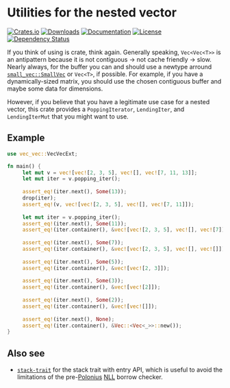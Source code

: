 # Utilities for the nested vector

[![Crates.io](https://img.shields.io/crates/v/vec_vec)](https://crates.io/crates/vec_vec)
[![Downloads](https://img.shields.io/crates/d/vec_vec.svg)](https://crates.io/crates/vec_vec)
[![Documentation](https://docs.rs/vec_vec/badge.svg)](https://docs.rs/vec_vec)
[![License](https://img.shields.io/crates/l/vec_vec)](https://crates.io/crates/vec_vec)
[![Dependency Status](https://deps.rs/repo/github/JohnScience/vec_vec/status.svg)](https://deps.rs/repo/github/JohnScience/vec_vec)

If you think of using is crate, think again. Generally speaking, `Vec<Vec<T>>` is an antipattern because it is not contiguous -> not cache friendly -> slow. Nearly always, for the buffer you can and should use a newtype arround [`small_vec::SmallVec`] or `Vec<T>`, if possible. For example, if you have a dynamically-sized matrix, you should use the chosen contiguous buffer and maybe some data for dimensions.

However, if you believe that you have a legitimate use case for a nested vector, this crate provides a `PoppingIterator`, `LendingIter`, and `LendingIterMut` that you might want to use.

## Example

```rust
use vec_vec::VecVecExt;

fn main() {
     let mut v = vec![vec![2, 3, 5], vec![], vec![7, 11, 13]];
     let mut iter = v.popping_iter();
    
     assert_eq!(iter.next(), Some(13));
     drop(iter);
     assert_eq!(v, vec![vec![2, 3, 5], vec![], vec![7, 11]]);
    
     let mut iter = v.popping_iter();
     assert_eq!(iter.next(), Some(11));
     assert_eq!(iter.container(), &vec![vec![2, 3, 5], vec![], vec![7]]);
    
     assert_eq!(iter.next(), Some(7));
     assert_eq!(iter.container(), &vec![vec![2, 3, 5], vec![], vec![]]);
    
     assert_eq!(iter.next(), Some(5));
     assert_eq!(iter.container(), &vec![vec![2, 3]]);
    
     assert_eq!(iter.next(), Some(3));
     assert_eq!(iter.container(), &vec![vec![2]]);
    
     assert_eq!(iter.next(), Some(2));
     assert_eq!(iter.container(), &vec![vec![]]);
    
     assert_eq!(iter.next(), None);
     assert_eq!(iter.container(), &Vec::<Vec<_>>::new());
}
```

## Also see

* [`stack-trait`] for the stack trait with entry API, which is useful to avoid the limitations of the pre-[Polonius] [NLL] borrow checker.

[`small_vec::SmallVec`]: https://docs.rs/smallvec/latest/smallvec/struct.SmallVec.html
[Polonius]: https://www.youtube.com/watch?v=_agDeiWek8w
[NLL]: https://blog.rust-lang.org/2022/08/05/nll-by-default.html
[`stack-trait`]: https://crates.io/crates/stack-trait
